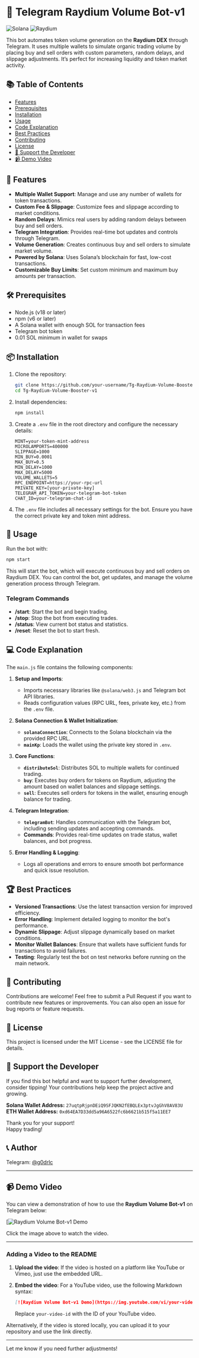# 🚀 **Telegram Raydium Volume Bot-v1**

![Solana](https://img.shields.io/badge/Solana-362D59?style=for-the-badge&logo=solana&logoColor=white)
![Raydium](https://img.shields.io/badge/Raydium-00A9E0?style=for-the-badge&logo=raydium&logoColor=white)

This bot automates token volume generation on the **Raydium DEX** through Telegram. It uses multiple wallets to simulate organic trading volume by placing buy and sell orders with custom parameters, random delays, and slippage adjustments. It’s perfect for increasing liquidity and token market activity.

## 📚 Table of Contents

- [Features](#-features)
- [Prerequisites](#-prerequisites)
- [Installation](#-installation)
- [Usage](#-usage)
- [Code Explanation](#-code-explanation)
- [Best Practices](#-best-practices)
- [Contributing](#-contributing)
- [License](#-license)
- [💖 Support the Developer](#-support-the-developer)
- [📹 Demo Video](#-demo-video)

## 🌟 Features

- **Multiple Wallet Support**: Manage and use any number of wallets for token transactions.
- **Custom Fee & Slippage**: Customize fees and slippage according to market conditions.
- **Random Delays**: Mimics real users by adding random delays between buy and sell orders.
- **Telegram Integration**: Provides real-time bot updates and controls through Telegram.
- **Volume Generation**: Creates continuous buy and sell orders to simulate market volume.
- **Powered by Solana**: Uses Solana’s blockchain for fast, low-cost transactions.
- **Customizable Buy Limits**: Set custom minimum and maximum buy amounts per transaction.

## 🛠 Prerequisites

- Node.js (v18 or later)
- npm (v6 or later)
- A Solana wallet with enough SOL for transaction fees
- Telegram bot token
- 0.01 SOL minimum in wallet for swaps

## 📦 Installation

1. Clone the repository:

   ```bash
   git clone https://github.com/your-username/Tg-Raydium-Volume-Booster-v1.git
   cd Tg-Raydium-Volume-Booster-v1
   ```

2. Install dependencies:

   ```bash
   npm install
   ```

3. Create a `.env` file in the root directory and configure the necessary details:

   ```
   MINT=your-token-mint-address
   MICROLAMPORTS=400000
   SLIPPAGE=1000
   MIN_BUY=0.0001
   MAX_BUY=0.5
   MIN_DELAY=1000
   MAX_DELAY=5000
   VOLUME_WALLETS=5
   RPC_ENDPOINT=https://your-rpc-url
   PRIVATE_KEY=[your-private-key]
   TELEGRAM_API_TOKEN=your-telegram-bot-token
   CHAT_ID=your-telegram-chat-id
   ```

4. The `.env` file includes all necessary settings for the bot. Ensure you have the correct private key and token mint address.

## 🚀 Usage

Run the bot with:

```bash
npm start
```

This will start the bot, which will execute continuous buy and sell orders on Raydium DEX. You can control the bot, get updates, and manage the volume generation process through Telegram.

### Telegram Commands

- **/start**: Start the bot and begin trading.
- **/stop**: Stop the bot from executing trades.
- **/status**: View current bot status and statistics.
- **/reset**: Reset the bot to start fresh.

## 💻 Code Explanation

The `main.js` file contains the following components:

1. **Setup and Imports**:

   - Imports necessary libraries like `@solana/web3.js` and Telegram bot API libraries.
   - Reads configuration values (RPC URL, fees, private key, etc.) from the `.env` file.

2. **Solana Connection & Wallet Initialization**:

   - **`solanaConnection`**: Connects to the Solana blockchain via the provided RPC URL.
   - **`mainKp`**: Loads the wallet using the private key stored in `.env`.

3. **Core Functions**:

   - **`distributeSol`**: Distributes SOL to multiple wallets for continued trading.
   - **`buy`**: Executes buy orders for tokens on Raydium, adjusting the amount based on wallet balances and slippage settings.
   - **`sell`**: Executes sell orders for tokens in the wallet, ensuring enough balance for trading.

4. **Telegram Integration**:

   - **`telegramBot`**: Handles communication with the Telegram bot, including sending updates and accepting commands.
   - **Commands**: Provides real-time updates on trade status, wallet balances, and bot progress.

5. **Error Handling & Logging**:

   - Logs all operations and errors to ensure smooth bot performance and quick issue resolution.

## 🏆 Best Practices

- **Versioned Transactions**: Use the latest transaction version for improved efficiency.
- **Error Handling**: Implement detailed logging to monitor the bot's performance.
- **Dynamic Slippage**: Adjust slippage dynamically based on market conditions.
- **Monitor Wallet Balances**: Ensure that wallets have sufficient funds for transactions to avoid failures.
- **Testing**: Regularly test the bot on test networks before running on the main network.

## 🤝 Contributing

Contributions are welcome! Feel free to submit a Pull Request if you want to contribute new features or improvements. You can also open an issue for bug reports or feature requests.

## 📄 License

This project is licensed under the MIT License - see the LICENSE file for details.

## 💖 Support the Developer

If you find this bot helpful and want to support further development, consider tipping! Your contributions help keep the project active and growing.

**Solana Wallet Address:** `27uqtpRjpnDEiQ9SFJQKN2fEBQLEx3ptvJgGhV8AV83U`  
**ETH Wallet Address:** `0xd64EA7D33dd5a96A6522fc6b6621b515f5a11EE7`

Thank you for your support!  
Happy trading!

## 📞 Author

Telegram:  [@g0drlc](https://t.me/g0drlc)

---

## 📹 **Demo Video**

You can view a demonstration of how to use the **Raydium Volume Bot-v1** on Telegram below:

[![Raydium Volume Bot-v1 Demo](https://gold-improved-panda-991.mypinata.cloud/ipfs/QmT5VuuYT8fJXHCmWJjbM3rEPe7kxCW9VkR6Vm7sBL19Bd)

Click the image above to watch the video.

---

### **Adding a Video to the README**

1. **Upload the video**: If the video is hosted on a platform like YouTube or Vimeo, just use the embedded URL.
   
2. **Embed the video**: For a YouTube video, use the following Markdown syntax:
   
   ```markdown
   [![Raydium Volume Bot-v1 Demo](https://img.youtube.com/vi/your-video-id/0.jpg)](https://www.youtube.com/watch?v=your-video-id)
   ```

   Replace `your-video-id` with the ID of your YouTube video.

Alternatively, if the video is stored locally, you can upload it to your repository and use the link directly.

---

Let me know if you need further adjustments!
